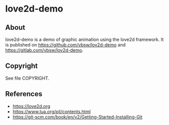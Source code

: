 # love2d-demo

## About
love2d-demo is a demo of graphic animation using the love2d framework. It is published on <https://github.com/vbsw/lov2d-demo> and <https://gitlab.com/vbsw/lov2d-demo>.

## Copyright
See file COPYRIGHT.

## References
- https://love2d.org
- https://www.lua.org/pil/contents.html
- https://git-scm.com/book/en/v2/Getting-Started-Installing-Git
